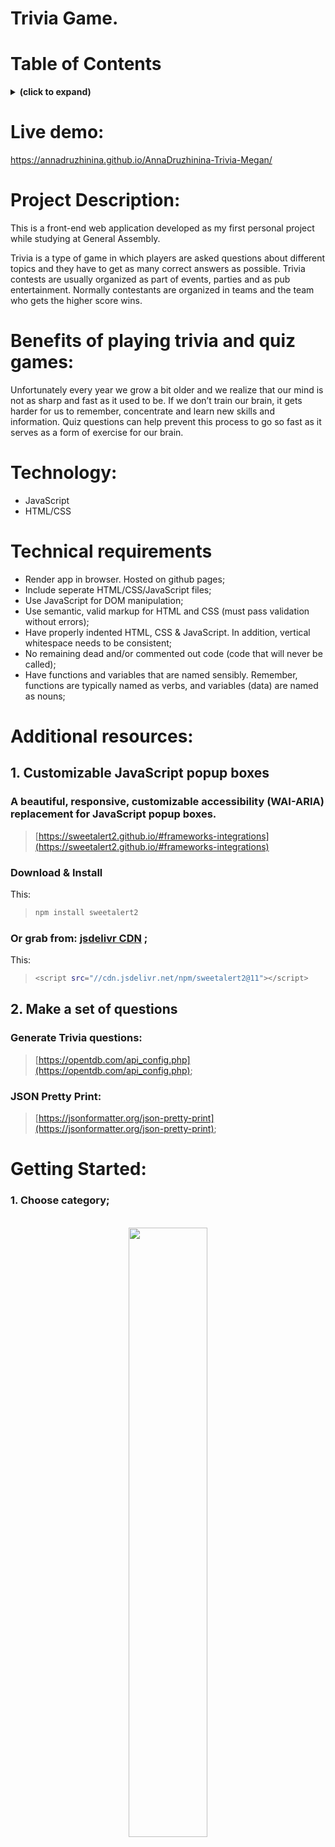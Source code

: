 # Trivia Game.

# Table of Contents

<details>
<summary><b>(click to expand)</b></summary>
<!-- MarkdownTOC -->
  
1. [Live demo](#liveDemo)
1. [Project Description](#description)
1. [Benefits of playing trivia and quiz games](#benefits)
1. [Technology](#technology)  
1. [Technical Requirements](#technicalRequirements)
1. [Additional resources](#resources) 
1. [Getting Started](#gettingStarted)
1. [Future Features](#futureFeatures)

<!-- /MarkdownTOC -->
</details>

<a id="liveDemo"></a>

# Live demo:

https://annadruzhinina.github.io/AnnaDruzhinina-Trivia-Megan/

<a id="description"></a>

# Project Description:

This is a front-end web application developed as my first personal project while studying at General
Assembly.

Trivia is a type of game in which players are asked questions about different topics and they have to get as many correct answers as possible. Trivia contests are usually organized as part of events, parties and as pub entertainment. Normally contestants are organized in teams and the team who gets the higher score wins.

<a id="benefits"></a>

# Benefits of playing trivia and quiz games:

Unfortunately every year we grow a bit older and we realize that our mind is not as sharp and fast as it used to be. If we don’t train our brain, it gets harder for us to remember, concentrate and learn new skills and information.
Quiz questions can help prevent this process to go so fast as it serves as a form of exercise for our brain.

<a id="technology"></a>

# Technology:

- JavaScript
- HTML/CSS

<a id="technicalRequirements"></a>

# Technical requirements

- Render app in browser. Hosted on github pages;
- Include seperate HTML/CSS/JavaScript files;
- Use JavaScript for DOM manipulation;
- Use semantic, valid markup for HTML and CSS (must pass validation without errors);
- Have properly indented HTML, CSS & JavaScript. In addition, vertical whitespace needs to be consistent;
- No remaining dead and/or commented out code (code that will never be called);
- Have functions and variables that are named sensibly. Remember, functions are typically named as verbs, and variables (data) are named as nouns;

<a id="resources"></a>

# Additional resources:

## 1. Customizable JavaScript popup boxes

### A beautiful, responsive, customizable accessibility (WAI-ARIA) replacement for JavaScript popup boxes.

> [https://sweetalert2.github.io/#frameworks-integrations](https://sweetalert2.github.io/#frameworks-integrations)

### Download & Install

This:

> ```bash
> npm install sweetalert2
> ```

### Or grab from: [jsdelivr CDN](https://www.jsdelivr.com/package/npm/sweetalert2) ;

This:

> ```bash
> <script src="//cdn.jsdelivr.net/npm/sweetalert2@11"></script>
> ```

## 2. Make a set of questions

### Generate Trivia questions:

> [https://opentdb.com/api_config.php](https://opentdb.com/api_config.php);

### JSON Pretty Print:

> [https://jsonformatter.org/json-pretty-print](https://jsonformatter.org/json-pretty-print);

<a id="gettingStarted"></a>

# Getting Started:

### 1. Choose category;

<p align="center" width="100%">
    <br>
    <img width="50%" src="src/choose_category.jpg"> 
</p>
<br>
<!-- ![category](src/choose_category.jpg)<br> -->

### 2. Display random questions from the question set;<br>

<p align="center" width="100%">
    <br>
    <img width="50%" src="src/question.jpg"> 
</p>
<br>

### 3. Pick one answer (the button's background is changed to grey color ) and click on the "Check Answer" button:<br>

<p align="center" width="100%">
    <br>
    <img width="50%" src="src/selected_question.jpg"> 
</p>
<br>

#### - if the answer is correct: the button's background is changed to green color, starScore update +5, question +1/10, and appear button "Next Question";<br>

<p align="center" width="100%">
    <br>
    <img width="50%" src="src/right_answer.jpg"> 
</p>
<br>

#### - if the answer is incorrect: the button's background is changed to red color, starScore dosen't update, question +1/10, and appear button "Next Question";<br>

<p align="center" width="100%">
    <br>
    <img width="50%" src="src/wrong_answer.jpg"> 
</p>

<br>

### 4. User didn't choose any answer:

<p align="center" width="100%">
    <br>
    <img width="50%" src="src/noAnswer.jpg"> 
</p>
<br>

### 5. Final screen:<br>

#### - if user answered all questions right:

<p align="center" width="100%">
    <br>
    <img width="50%" src="src/quiz_complete_maxScore.jpg"> 
</p>
<br>

#### - if user didn't answered all questions right:<br>

<p align="center" width="100%">
    <br>
    <img width="50%" src="src/quiz_complete.jpg"> 
</p>
<br>

<a id="futureFeatures"></a>

# Future Features:

1. Make this app a team game as well;
2. Add timer;
3. If the player selects the correct answer, show a screen congratulating them for choosing the right option. After a few seconds, display the next question -- do this without user input;
4. Display page where users can see:

- the teams or individual score depends which tipe of game was selected at the begining;
- the time that each team(user) spent on the game;
- correct and incorrect answers by team(user);

5. Calculate the winning score using each team's total score and time spent.

